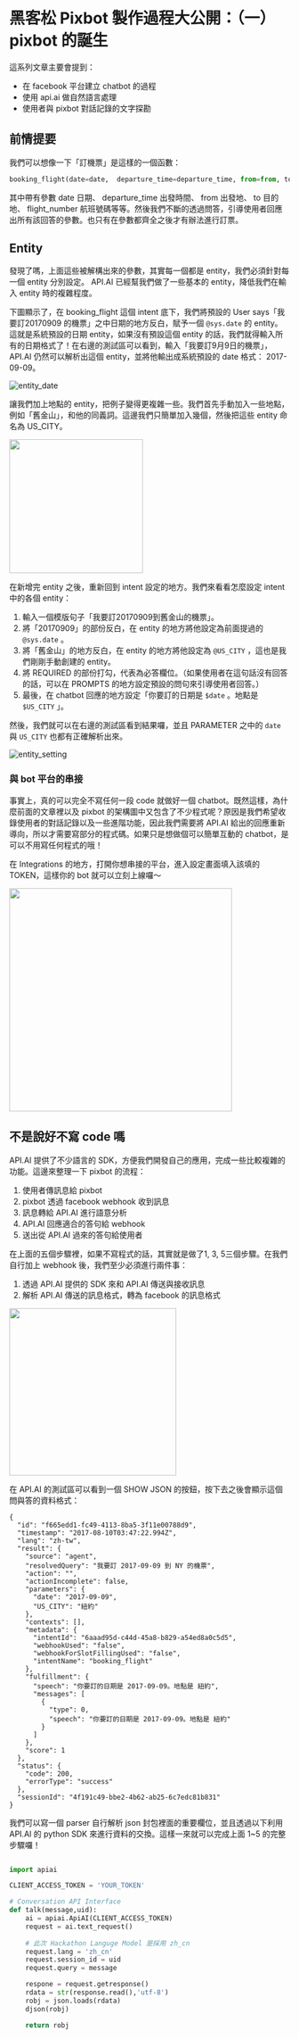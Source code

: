 # 黑客松 Pixbot 製作過程大公開：（一）pixbot 的誕生


這系列文章主要會提到：

- 在 facebook 平台建立 chatbot 的過程
- 使用 api.ai 做自然語言處理
- 使用者與 pixbot 對話記錄的文字探勘

## 前情提要

我們可以想像一下「訂機票」是這樣的一個函數：

```python
booking_flight(date=date,  departure_time=departure_time, from=from, to=to, flight_number=flight_number)
```
其中帶有參數 date 日期、 departure_time 出發時間、 from 出發地、 to 目的地、 flight_number 航班號碼等等。然後我們不斷的透過問答，引導使用者回應出所有該回答的參數。也只有在參數都齊全之後才有辦法進行訂票。

## Entity

發現了嗎，上面這些被解構出來的參數，其實每一個都是 entity，我們必須針對每一個 entity 分別設定。 API.AI 已經幫我們做了一些基本的 entity，降低我們在輸入 entity 時的複雜程度。

下圖顯示了，在 booking_flight 這個 intent 底下，我們將預設的 User says「我要訂20170909 的機票」之中日期的地方反白，賦予一個 `@sys.date` 的 entity。這就是系統預設的日期 entity，如果沒有預設這個 entity 的話，我們就得輸入所有的日期格式了！在右邊的測試區可以看到，輸入「我要訂9月9日的機票」，API.AI 仍然可以解析出這個 entity，並將他輸出成系統預設的 date 格式： 2017-09-09。

![entity_date](https://storage.googleapis.com/2017-hackathon-data-download/hackathon-bot-img/apiai_booking_date.png)

讓我們加上地點的 entity，把例子變得更複雜一些。我們首先手動加入一些地點，例如「舊金山」，和他的同義詞。這邊我們只簡單加入幾個，然後把這些 entity 命名為 US_CITY。


<img src="https://storage.googleapis.com/2017-hackathon-data-download/hackathon-bot-img/apiai_entity_create.png" height="240"/>


在新增完 entity 之後，重新回到 intent 設定的地方。我們來看看怎麼設定 intent 中的各個 entity：

1. 輸入一個模版句子「我要訂20170909到舊金山的機票」。
2. 將「20170909」的部份反白，在 entity 的地方將他設定為前面提過的 `@sys.date` 。
3. 將「舊金山」的地方反白，在 entity 的地方將他設定為 `@US_CITY` ，這也是我們剛剛手動創建的 entity。
4. 將 REQUIRED 的部份打勾，代表為必答欄位。（如果使用者在這句話沒有回答的話，可以在 PROMPTS 的地方設定預設的問句來引導使用者回答。）
5. 最後，在 chatbot 回應的地方設定「你要訂的日期是 `$date` 。地點是 `$US_CITY` 」。

然後，我們就可以在右邊的測試區看到結果囉，並且 PARAMETER 之中的 `date` 與 `US_CITY` 也都有正確解析出來。

![entity_setting](https://storage.googleapis.com/2017-hackathon-data-download/hackathon-bot-img/apiai_entity_setting.png)

### 與 bot 平台的串接

事實上，真的可以完全不寫任何一段 code 就做好一個 chatbot。既然這樣，為什麼前面的文章裡以及 pixbot 的架構圖中又包含了不少程式呢？原因是我們希望收錄使用者的對話記錄以及一些進階功能，因此我們需要將 API.AI 給出的回應重新導向，所以才需要寫部分的程式碼。如果只是想做個可以簡單互動的 chatbot，是可以不用寫任何程式的哦！

在 Integrations 的地方，打開你想串接的平台，進入設定畫面填入該填的 TOKEN，這樣你的 bot 就可以立刻上線囉～

<img src="https://storage.googleapis.com/2017-hackathon-data-download/hackathon-bot-img/apiai_integration.png" height="400"/>

##  不是說好不寫 code 嗎

API.AI 提供了不少語言的 SDK，方便我們開發自己的應用，完成一些比較複雜的功能。這邊來整理一下 pixbot 的流程：

1. 使用者傳訊息給 pixbot
2. pixbot 透過 facebook webhook 收到訊息
3. 訊息轉給 API.AI 進行語意分析
4. API.AI 回應適合的答句給 webhook
5. 送出從 API.AI 過來的答句給使用者

在上面的五個步驟裡，如果不寫程式的話，其實就是做了1, 3, 5三個步驟。在我們自行加上 webhook 後，我們至少必須進行兩件事：

1. 透過 API.AI 提供的 SDK 來和 API.AI 傳送與接收訊息
2. 解析 API.AI 傳送的訊息格式，轉為 facebook 的訊息格式

<img src="https://storage.googleapis.com/2017-hackathon-data-download/hackathon-bot-img/apiai_showjson.png" height="300"/>

在 API.AI 的測試區可以看到一個 SHOW JSON 的按鈕，按下去之後會顯示這個問與答的資料格式：

```
{
  "id": "f665edd1-fc49-4113-8ba5-3f11e00788d9",
  "timestamp": "2017-08-10T03:47:22.994Z",
  "lang": "zh-tw",
  "result": {
    "source": "agent",
    "resolvedQuery": "我要訂 2017-09-09 到 NY 的機票",
    "action": "",
    "actionIncomplete": false,
    "parameters": {
      "date": "2017-09-09",
      "US_CITY": "紐約"
    },
    "contexts": [],
    "metadata": {
      "intentId": "6aaad95d-c44d-45a8-b829-a54ed8a0c5d5",
      "webhookUsed": "false",
      "webhookForSlotFillingUsed": "false",
      "intentName": "booking_flight"
    },
    "fulfillment": {
      "speech": "你要訂的日期是 2017-09-09。地點是 紐約",
      "messages": [
        {
          "type": 0,
          "speech": "你要訂的日期是 2017-09-09。地點是 紐約"
        }
      ]
    },
    "score": 1
  },
  "status": {
    "code": 200,
    "errorType": "success"
  },
  "sessionId": "4f191c49-bbe2-4b62-ab25-6c7edc81b831"
}
```
我們可以寫一個 parser 自行解析 json 封包裡面的重要欄位，並且透過以下利用 API.AI 的 python SDK 來進行資料的交換。這樣一來就可以完成上面 1~5 的完整步驟囉！

```python

import apiai

CLIENT_ACCESS_TOKEN = 'YOUR_TOKEN'

# Conversation API Interface
def talk(message,uid):
    ai = apiai.ApiAI(CLIENT_ACCESS_TOKEN)
    request = ai.text_request()
    
    # 此次 Hackathon Languge Model 是採用 zh_cn
    request.lang = 'zh_cn'  
    request.session_id = uid
    request.query = message

    respone = request.getresponse()
    rdata = str(response.read(),'utf-8')
    robj = json.loads(rdata)
    djson(robj)

    return robj
```

